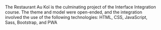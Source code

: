 The Restaurant Au Koï is the culminating project of the Interface Integration course. The theme and model were open-ended, and the integration involved the use of the following technologies: HTML, CSS, JavaScript, Sass, Bootstrap, and PWA


